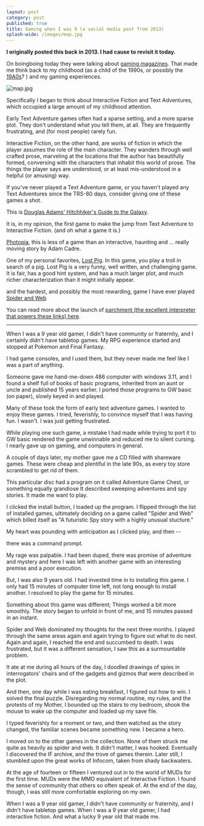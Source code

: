 ```yaml
---
layout: post
category: post
published: true
title: Gaming when I was 9 (a social media post from 2013)
splash-wide: /images/map.jpg
---
```

**I originally posted this back in 2013. I had cause to revisit it today.** 

On boingboing today they were talking about [gaming magazines](http://boingboing.net/2013/03/28/opponents-wanted-forgotten-ga.html). That made me think back to my childhood (as a child of the 1990s, or possibly the [19A0s](http://boingboing.net/2011/10/11/mixtape-of-the-lost-decade.html)? ) and my gaming experiences. 

![map.jpg]({{site.baseurl}}/images/map.jpg)

Specifically I began to think about Interactive Fiction and Text Adventures, which occupied a large amount of my childhood attention. 

Early Text Adventure games often had a sparse setting, and a more sparse plot. They don't understand what you tell them, at all. They are frequently frustrating, and (for most people) rarely fun.

Interactive Fiction, on the other hand, are works of fiction in which the player assumes the role of the main character. They wanders through well crafted prose, marveling at the locations that the author has beautifully formed, conversing with the characters that inhabit this world of prose. The things the player says are understood, or at least mis-understood in a helpful (or amusing) way. 

If you've never played a Text Adventure game, or you haven't played any Text Adventures since the TRS-80 days, consider giving one of these games a shot. 

This is [Douglas Adams' Hitchhiker's Guide to the Galaxy](http://iplayif.com/?story=http://labs.toolness.com/parchment/infocom/hitchhik.z5).

It is, in my opinion, the first game to make the jump from Text Adventure to Interactive Fiction. (and oh what a game it is.) 

[Photopia](http://iplayif.com/?story=http://parchment.toolness.com/if-archive/games/zcode/photopia.z5.js), this is less of a game than an interactive, haunting and ... really moving story by Adam Cadre.


One of my personal favorites, [Lost Pig](http://iplayif.com/?story=http://mirror.ifarchive.org/if-archive/games/zcode/LostPig.z8). In this game, you play a troll in search of a pig. Lost Pig is a very funny, well written, and challenging game. It is fair, has a good hint system, and has a much larger plot, and much richer characterization than it might initially appear.

and the hardest, and possibly the most rewarding, game I have ever played [Spider and Web](http://iplayif.com/?story=http://mirror.ifarchive.org/if-archive/games/zcode/Tangle.z5)

You can read more about the launch of [parchment (the excellent interpreter that powers these links) here](http://www.toolness.com/wp/2008/06/introducing-parchment/). 

--------------------------------------------------


When I was a 9 year old gamer, I didn't have community or fraternity, and I certainly didn't have tabletop games. My RPG experience started and stopped at Pokemon and Final Fantasy. 

I had game consoles, and I used them, but they never made me feel like I was a part of anything. 

Someone gave me hand-me-down 486 computer with windows 3.11, and I found a shelf full of books of basic programs, inherited from an aunt or uncle and published 15 years earlier. I ported those programs to GW basic (on paper), slowly keyed in and played. 

Many of these took the form of early text adventure games. I wanted to enjoy these games. I tried, feverishly, to convince myself that I was having fun. I wasn't. I was just getting frustrated. 

While playing one such game, a mistake I had made while trying to port it to GW basic rendered the game unwinnable and reduced me to silent cursing. I nearly gave up on gaming, and computers in general. 

A couple of days later, my mother gave me a CD filled with shareware games. These were cheap and plentiful in the late 90s, as every toy store scrambled to get rid of them. 

This particular disc had a program on it called Adventure Game Chest, or something equally grandiose  It described sweeping adventures and spy stories. It made me want to play. 

I clicked the install button, I loaded up the program. I flipped through the list of installed games, ultimately deciding on a game called "Spider and Web" which billed itself as "A futuristic Spy story with a highly unusual stucture." 

My heart was pounding with anticipation as I clicked play, and then --

there was a command prompt. 

My rage was palpable. I had been duped, there was promise of adventure and mystery and here I was left with another game with an interesting premise and a poor execution. 

But, I was also 9 years old. I had invested time in to installing this game. I only had 15 minutes of computer time left, not long enough to install another. I resolved to play the game for 15 minutes. 


Something about this game was different; Things worked a bit more smoothly. The story began to unfold in front of me, and 15 minutes passed in an instant.

Spider and Web dominated my thoughts for the next three months. I played through the same areas again and again trying to figure out what to do next. Again and again, I reached the end and succumbed to death. I was frustrated, but it was a different sensation, I saw this as a surmountable problem. 

It ate at me during all hours of the day, I doodled drawings of spies in interrogators' chairs and of the gadgets and gizmos that were described in the plot. 

And then, one day while I was eating breakfast, I figured out how to win. I solved the final puzzle. Disregarding my normal routine, my rules, and the protests of my Mother, I bounded up the stairs to my bedroom, shook the mouse to wake up the computer and loaded up my save file. 

I typed feverishly for a moment or two, and then watched as the story changed, the familiar scenes became something new. I became a hero. 

I moved on to the other games in the collection. None of them struck me quite as heavily as spider and web. It didn't matter, I was hooked. Eventually I discovered the IF archive, and the trove of games therein. Later still, I stumbled upon the great works of Infocom, taken from shady backwaters. 

At the age of fourteen or fifteen I ventured out in to the world of MUDs for the first time. MUDs were the MMO equivalent of Interactive Fiction. I found the sense of community that others so often speak of. At the end of the day, though, I was still more comfortable exploring on my own.

When I was a 9 year old gamer, I didn't have community or fraternity, and I didn't have tabletop games. When I was a 9 year old gamer, I had interactive fiction. And what a lucky 9 year old that made me.
